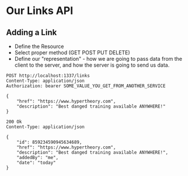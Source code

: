 # Our Links API

## Adding a Link

- Define the Resource
- Select proper method (GET POST PUT DELETE)
- Define our "representation" - how we are going to pass data from the client to the server, and how the server is going to send us data.

```http
POST http://localhost:1337/links
Content-Type: application/json
Authorization: bearer SOME_VALUE_YOU_GET_FROM_ANOTHER_SERVICE

{
    "href": "https://www.hypertheory.com",
    "description": "Best danged training available ANYWHERE!"
}
```

```http
200 Ok
Content-Type: application/json

{
    "id": 859234590945634689,
    "href": "https://www.hypertheory.com",
    "description": "Best danged training available ANYWHERE!",
    "addedBy": "me",
    "date": "today"
}

```